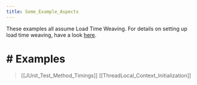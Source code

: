 ```yaml
---
title: Some_Example_Aspects
---
```

These examples all assume Load Time Weaving. For details on setting up load time weaving, have a look [here]({{site.pagesurl}}/Eclipse_VM_Configuration_for_AspectJ).

# # Examples 
> [[JUnit_Test_Method_Timings]]
> [[ThreadLocal_Context_Initialization]]

